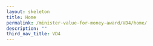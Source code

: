 ```yaml
---
layout: skeleton
title: Home
permalink: /minister-value-for-money-award/VD4/home/
description: ""
third_nav_title: VD4
---
```

